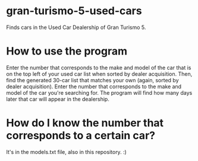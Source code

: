 # gran-turismo-5-used-cars
Finds cars in the Used Car Dealership of Gran Turismo 5.

# How to use the program
Enter the number that corresponds to the make and model of the car that is on the top left of your used car list when sorted by dealer acquisition.
Then, find the generated 30-car list that matches your own (again, sorted by dealer acquisition).
Enter the number that corresponds to the make and model of the car you're searching for.
The program will find how many days later that car will appear in the dealership.

# How do I know the number that corresponds to a certain car?
It's in the models.txt file, also in this repository. :)
